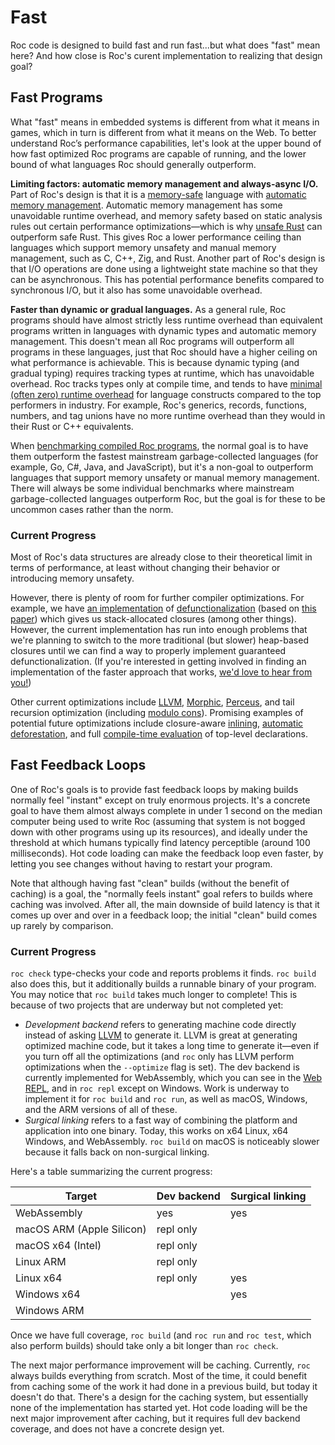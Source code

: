 # Fast

Roc code is designed to build fast and run fast...but what does "fast" mean here? And how close is Roc's curent implementation to realizing that design goal?

## Fast Programs

What "fast" means in embedded systems is different from what it means in games, which in turn is different from what it means on the Web. To better understand Roc’s performance capabilities, let's look at the upper bound of how fast optimized Roc programs are capable of running, and the lower bound of what languages Roc should generally outperform.

**Limiting factors: automatic memory management and always-async I/O.** Part of Roc's design is that it is a [memory-safe](https://en.wikipedia.org/wiki/Memory_safety) language with [automatic memory management](https://en.wikipedia.org/wiki/Garbage_collection_(computer_science)#Reference_counting). Automatic memory management has some unavoidable runtime overhead, and memory safety based on static analysis rules out certain performance optimizations—which is why [unsafe Rust](https://doc.rust-lang.org/book/ch19-01-unsafe-rust.html) can outperform safe Rust. This gives Roc a lower performance ceiling than languages which support memory unsafety and manual memory management, such as C, C++, Zig, and Rust. Another part of Roc's design is that I/O operations are done using a lightweight state machine so that they can be asynchronous. This has potential performance benefits compared to synchronous I/O, but it also has some unavoidable overhead.

**Faster than dynamic or gradual languages.** As a general rule, Roc programs should have almost strictly less runtime overhead than equivalent programs written in languages with dynamic types and automatic memory management. This doesn't mean all Roc programs will outperform all programs in these languages, just that Roc should have a higher ceiling on what performance is achievable. This is because dynamic typing (and gradual typing) requires tracking types at runtime, which has unavoidable overhead. Roc tracks types only at compile time, and tends to have [minimal (often zero) runtime overhead](https://guide.handmade-seattle.com/c/2021/roc-lang-qa/) for language constructs compared to the top performers in industry. For example, Roc's generics, records, functions, numbers, and tag unions have no more runtime overhead than they would in their Rust or C++ equivalents.

When [benchmarking compiled Roc programs](https://www.youtube.com/watch?v=vzfy4EKwG_Y), the normal goal is to have them outperform the fastest mainstream garbage-collected languages (for example, Go, C#, Java, and JavaScript), but it's a non-goal to outperform languages that support memory unsafety or manual memory management. There will always be some individual benchmarks where mainstream garbage-collected languages outperform Roc, but the goal is for these to be uncommon cases rather than the norm.

### Current Progress

Most of Roc's data structures are already close to their theoretical limit in terms of performance, at least without changing their behavior or introducing memory unsafety.

However, there is plenty of room for further compiler optimizations. For example, we have [an implementation](https://ayazhafiz.com/articles/23/a-lambda-calculus-with-coroutines-and-heapless-closures) of [defunctionalization](https://blog.sigplan.org/2019/12/30/defunctionalization-everybody-does-it-nobody-talks-about-it/) (based on [this paper](https://dl.acm.org/doi/pdf/10.1145/3591260)) which gives us stack-allocated closures (among other things). However, the current implementation has run into enough problems that we're planning to switch to the more traditional (but slower) heap-based closures until we can find a way to properly implement guaranteed defunctionalization. (If you're interested in getting involved in finding an implementation of the faster approach that works, [we'd love to hear from you!](https://github.com/roc-lang/roc/issues/5969))

Other current optimizations include [LLVM](https://llvm.org/), [Morphic](https://www.youtube.com/watch?v=F3z39M0gdJU&t=3547s), [Perceus](https://www.microsoft.com/en-us/research/uploads/prod/2020/11/perceus-tr-v1.pdf), and tail recursion optimization (including [modulo cons](https://en.wikipedia.org/wiki/Tail_call#Tail_recursion_modulo_cons)). Promising examples of potential future optimizations include closure-aware [inlining](https://en.wikipedia.org/wiki/Inline_expansion), [automatic deforestation](https://www.cs.tufts.edu/~nr/cs257/archive/duncan-coutts/stream-fusion.pdf), and full [compile-time evaluation](https://en.wikipedia.org/wiki/Constant_folding) of top-level declarations.

## Fast Feedback Loops

One of Roc's goals is to provide fast feedback loops by making builds normally feel "instant" except on truly enormous projects. It's a concrete goal to have them almost always complete in under 1 second on the median computer being used to write Roc (assuming that system is not bogged down with other programs using up its resources), and ideally under the threshold at which humans typically find latency perceptible (around 100 milliseconds). Hot code loading can make the feedback loop even faster, by letting you see changes without having to restart your program.

Note that although having fast "clean" builds (without the benefit of caching) is a goal, the "normally feels instant" goal refers to builds where caching was involved. After all, the main downside of build latency is that it comes up over and over in a feedback loop; the initial "clean" build comes up rarely by comparison.

### Current Progress

`roc check` type-checks your code and reports problems it finds. `roc build` also does this, but it additionally
builds a runnable binary of your program. You may notice that `roc build` takes much longer to complete! This is because
of two projects that are underway but not completed yet:
- *Development backend* refers to generating machine code directly instead of asking [LLVM](https://llvm.org/) to generate it. LLVM is great at generating optimized machine code, but it takes a long time to generate it—even if you turn off all the optimizations (and `roc` only has LLVM perform optimizations when the `--optimize` flag is set). The dev backend is currently implemented for WebAssembly, which you can see in the [Web REPL](https://www.roc-lang.org/repl), and in `roc repl` except on Windows. Work is underway to implement it for `roc build` and `roc run`, as well as macOS, Windows, and the ARM versions of all of these.
- *Surgical linking* refers to a fast way of combining the platform and application into one binary. Today, this works on x64 Linux, x64 Windows, and WebAssembly. `roc build` on macOS is noticeably slower because it falls back on non-surgical linking.

Here's a table summarizing the current progress:

Target                     | Dev backend | Surgical linking  |
---------------------------|-------------|-------------------|
WebAssembly                |     yes     |        yes        |
macOS ARM (Apple Silicon)  |  repl only  |                   |
macOS x64 (Intel)          |  repl only  |                   |
Linux ARM                  |  repl only  |                   |
Linux x64                  |  repl only  |        yes        |
Windows x64                |             |        yes        |
Windows ARM                |             |                   |

Once we have full coverage, `roc build` (and `roc run` and `roc test`, which also perform builds) should take only a bit longer than `roc check`.

The next major performance improvement will be caching. Currently, `roc` always builds everything from scratch. Most of the time, it could benefit from caching some of the work it had done in a previous build, but today it doesn't do that. There's a design for the caching system, but essentially none of the implementation has started yet. Hot code loading will be the next major improvement after caching, but it requires full dev backend coverage, and does not have a concrete design yet.
